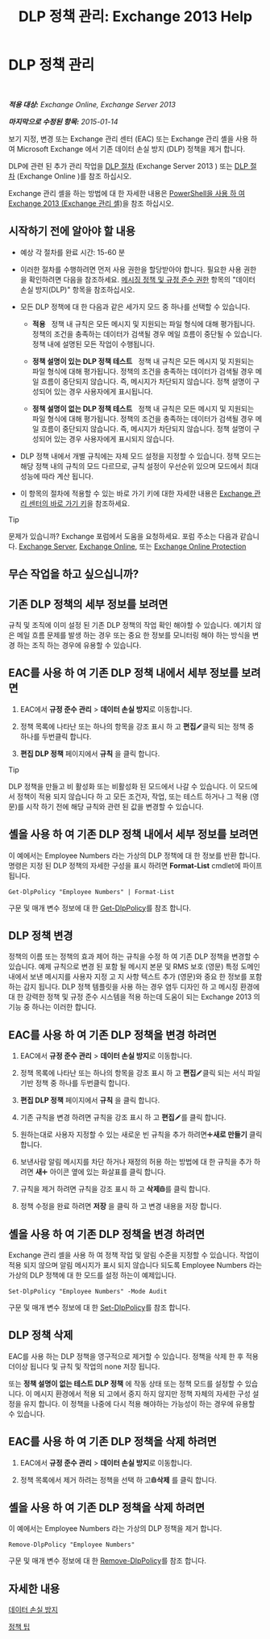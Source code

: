 ﻿---
title: 'DLP 정책 관리: Exchange 2013 Help'
TOCTitle: DLP 정책 관리
ms:assetid: ba81fabd-7f7f-4ef7-968f-ce851ada9d70
ms:mtpsurl: https://technet.microsoft.com/ko-kr/library/JJ673559(v=EXCHG.150)
ms:contentKeyID: 50484022
ms.date: 05/22/2018
mtps_version: v=EXCHG.150
ms.translationtype: MT
---

# DLP 정책 관리

 

_**적용 대상:** Exchange Online, Exchange Server 2013_

_**마지막으로 수정된 항목:** 2015-01-14_

보기 지정, 변경 또는 Exchange 관리 센터 (EAC) 또는 Exchange 관리 셸을 사용 하 여 Microsoft Exchange 에서 기존 데이터 손실 방지 (DLP) 정책을 제거 합니다.

DLP에 관련 된 추가 관리 작업을 [DLP 절차](dlp-procedures-exchange-2013-help.md) (Exchange Server 2013 ) 또는 [DLP 절차](https://technet.microsoft.com/ko-kr/library/jj938003\(v=exchg.150\)) (Exchange Online )를 참조 하십시오.

Exchange 관리 셸을 하는 방법에 대 한 자세한 내용은 [PowerShell을 사용 하 여 Exchange 2013 (Exchange 관리 셸)](https://technet.microsoft.com/ko-kr/library/bb123778\(v=exchg.150\))을 참조 하십시오.

## 시작하기 전에 알아야 할 내용

  - 예상 각 절차를 완료 시간: 15-60 분

  - 이러한 절차를 수행하려면 먼저 사용 권한을 할당받아야 합니다. 필요한 사용 권한을 확인하려면 다음을 참조하세요. [메시징 정책 및 규정 준수 권한](messaging-policy-and-compliance-permissions-exchange-2013-help.md) 항목의 "데이터 손실 방지(DLP)" 항목을 참조하십시오.

  - 모든 DLP 정책에 대 한 다음과 같은 세가지 모드 중 하나를 선택할 수 있습니다.
    
      -  
        **적용**   정책 내 규칙은 모든 메시지 및 지원되는 파일 형식에 대해 평가됩니다. 정책의 조건을 충족하는 데이터가 검색될 경우 메일 흐름이 중단될 수 있습니다. 정책 내에 설명된 모든 작업이 수행됩니다.
    
      -  
        **정책 설명이 있는 DLP 정책 테스트**   정책 내 규칙은 모든 메시지 및 지원되는 파일 형식에 대해 평가됩니다. 정책의 조건을 충족하는 데이터가 검색될 경우 메일 흐름이 중단되지 않습니다. 즉, 메시지가 차단되지 않습니다. 정책 설명이 구성되어 있는 경우 사용자에게 표시됩니다.
    
      -  
        **정책 설명이 없는 DLP 정책 테스트**   정책 내 규칙은 모든 메시지 및 지원되는 파일 형식에 대해 평가됩니다. 정책의 조건을 충족하는 데이터가 검색될 경우 메일 흐름이 중단되지 않습니다. 즉, 메시지가 차단되지 않습니다. 정책 설명이 구성되어 있는 경우 사용자에게 표시되지 않습니다.

  - DLP 정책 내에서 개별 규칙에는 자체 모드 설정을 지정할 수 있습니다. 정책 모드는 해당 정책 내의 규칙의 모드 다르므로, 규칙 설정이 우선순위 있으며 모드에서 최대 성능에 따라 계산 됩니다.

  - 이 항목의 절차에 적용할 수 있는 바로 가기 키에 대한 자세한 내용은 [Exchange 관리 센터의 바로 가기 키](keyboard-shortcuts-in-the-exchange-admin-center-exchange-online-protection-help.md)을 참조하세요.


> [!TIP]
> 문제가 있습니까? Exchange 포럼에서 도움을 요청하세요. 포럼 주소는 다음과 같습니다. <A href="https://go.microsoft.com/fwlink/p/?linkid=60612">Exchange Server</A>, <A href="https://go.microsoft.com/fwlink/p/?linkid=267542">Exchange Online</A>, 또는 <A href="https://go.microsoft.com/fwlink/p/?linkid=285351">Exchange Online Protection</A>



## 무슨 작업을 하고 싶으십니까?

## 기존 DLP 정책의 세부 정보를 보려면

규칙 및 조직에 이미 설정 된 기존 DLP 정책의 작업 확인 해야할 수 있습니다. 예기치 않은 메일 흐름 문제를 발생 하는 경우 또는 중요 한 정보를 모니터링 해야 하는 방식을 변경 하는 조직 하는 경우에 유용할 수 있습니다.

## EAC를 사용 하 여 기존 DLP 정책 내에서 세부 정보를 보려면

1.  EAC에서 **규정 준수 관리** \> **데이터 손실 방지**로 이동합니다.

2.  정책 목록에 나타난 또는 하나의 항목을 강조 표시 하 고 **편집**![편집 아이콘](images/JJ218640.6f53ccb2-1f13-4c02-bea0-30690e6ea71d(EXCHG.150).gif "편집 아이콘")클릭 되는 정책 중 하나를 두번클릭 합니다.

3.  **편집 DLP 정책** 페이지에서 **규칙** 을 클릭 합니다.


> [!TIP]
> DLP 정책을 만들고 비 활성화 또는 비활성화 된 모드에서 나갈 수 있습니다. 이 모드에서 정책이 적용 되지 않습니다 하 고 모든 조건자, 작업, 또는 테스트 하거나 그 적용 (영문)를 시작 하기 전에 해당 규칙와 관련 된 값을 변경할 수 있습니다.



## 셸을 사용 하 여 기존 DLP 정책 내에서 세부 정보를 보려면

이 예에서는 Employee Numbers 라는 가상의 DLP 정책에 대 한 정보를 반환 합니다. 명령은 지정 된 DLP 정책의 자세한 구성을 표시 하려면 **Format-List** cmdlet에 파이프 됩니다.

    Get-DlpPolicy "Employee Numbers" | Format-List

구문 및 매개 변수 정보에 대 한 [Get-DlpPolicy](https://technet.microsoft.com/ko-kr/library/jj215752\(v=exchg.150\))를 참조 합니다.

## DLP 정책 변경

정책의 이름 또는 정책의 효과 제어 하는 규칙을 수정 하 여 기존 DLP 정책을 변경할 수 있습니다. 예제 규칙으로 변경 된 포함 될 메시지 본문 및 RMS 보호 (영문) 특정 도메인 내에서 보낸 메시지를 사용자 지정 고 지 사항 텍스트 추가 (영문)와 중요 한 정보를 포함 하는 감지 됩니다. DLP 정책 템플릿을 사용 하는 경우 염두 디자인 하 고 메시징 환경에 대 한 강력한 정책 및 규정 준수 시스템을 적용 하는데 도움이 되는 Exchange 2013 의 기능 중 하나는 이러한 합니다.

## EAC를 사용 하 여 기존 DLP 정책을 변경 하려면

1.  EAC에서 **규정 준수 관리** \> **데이터 손실 방지**로 이동합니다.

2.  정책 목록에 나타난 또는 하나의 항목을 강조 표시 하 고 **편집**![편집 아이콘](images/JJ218640.6f53ccb2-1f13-4c02-bea0-30690e6ea71d(EXCHG.150).gif "편집 아이콘")클릭 되는 서식 파일 기반 정책 중 하나를 두번클릭 합니다.

3.  **편집 DLP 정책** 페이지에서 **규칙** 을 클릭 합니다.

4.  기존 규칙을 변경 하려면 규칙을 강조 표시 하 고 **편집**![편집 아이콘](images/JJ218640.6f53ccb2-1f13-4c02-bea0-30690e6ea71d(EXCHG.150).gif "편집 아이콘")를 클릭 합니다.

5.  원하는대로 사용자 지정할 수 있는 새로운 빈 규칙을 추가 하려면![아이콘 추가](images/JJ218640.c1e75329-d6d7-4073-a27d-498590bbb558(EXCHG.150).gif "아이콘 추가")**새로 만들기** 클릭 합니다.

6.  보낸사람 알림 메시지를 차단 하거나 재정의 허용 하는 방법에 대 한 규칙을 추가 하려면 **새**![아이콘 추가](images/JJ218640.c1e75329-d6d7-4073-a27d-498590bbb558(EXCHG.150).gif "아이콘 추가") 아이콘 옆에 있는 화살표를 클릭 합니다.

7.  규칙을 제거 하려면 규칙을 강조 표시 하 고 **삭제**![삭제 아이콘](images/Dd979797.14f639f6-61e8-4418-bbfb-0db14de9d2f5(EXCHG.150).gif "삭제 아이콘")를 클릭 합니다.

8.  정책 수정을 완료 하려면 **저장** 을 클릭 하 고 변경 내용을 저장 합니다.

## 셸을 사용 하 여 기존 DLP 정책을 변경 하려면

Exchange 관리 셸을 사용 하 여 정책 작업 및 알림 수준을 지정할 수 있습니다. 작업이 적용 되지 않으며 알림 메시지가 표시 되지 않습니다 되도록 Employee Numbers 라는 가상의 DLP 정책에 대 한 모드를 설정 하는이 예제입니다.

    Set-DlpPolicy "Employee Numbers" -Mode Audit

구문 및 매개 변수 정보에 대 한 [Set-DlpPolicy](https://technet.microsoft.com/ko-kr/library/jj215778\(v=exchg.150\))를 참조 합니다.

## DLP 정책 삭제

EAC를 사용 하는 DLP 정책을 영구적으로 제거할 수 있습니다. 정책을 삭제 한 후 적용 더이상 됩니다 및 규칙 및 작업의 none 저장 됩니다.

또는 **정책 설명이 없는 테스트 DLP 정책** 에 작동 상태 또는 정책 모드를 설정할 수 있습니다. 이 메시지 환경에서 적용 되 고에서 중지 하지 않지만 정책 자체의 자세한 구성 설정을 유지 합니다. 이 정책을 나중에 다시 적용 해야하는 가능성이 하는 경우에 유용할 수 있습니다.

## EAC를 사용 하 여 기존 DLP 정책을 삭제 하려면

1.  EAC에서 **규정 준수 관리** \> **데이터 손실 방지**로 이동합니다.

2.  정책 목록에서 제거 하려는 정책을 선택 하 고![삭제 아이콘](images/Dd979797.14f639f6-61e8-4418-bbfb-0db14de9d2f5(EXCHG.150).gif "삭제 아이콘")**삭제** 를 클릭 합니다.

## 셸을 사용 하 여 기존 DLP 정책을 삭제 하려면

이 예에서는 Employee Numbers 라는 가상의 DLP 정책을 제거 합니다.

    Remove-DlpPolicy "Employee Numbers"

구문 및 매개 변수 정보에 대 한 [Remove-DlpPolicy](https://technet.microsoft.com/ko-kr/library/jj215677\(v=exchg.150\))를 참조 합니다.

## 자세한 내용

[데이터 손실 방지](technical-overview-of-dlp-data-loss-prevention-in-exchange.md)

[정책 팁](technical-overview-of-policy-tips-in-exchange-online-and-exchange-2013.md)

